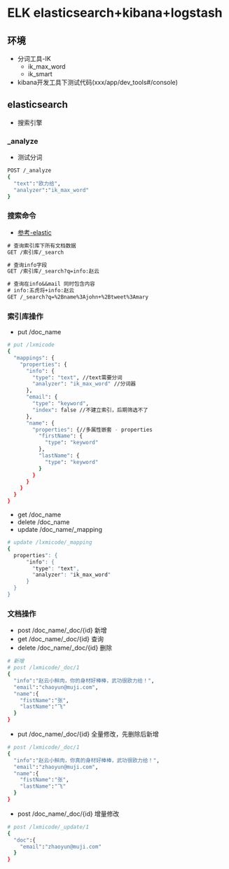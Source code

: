 #  ELK elasticsearch+kibana+logstash

## 环境
- 分词工具-IK
  - ik_max_word
  - ik_smart
- kibana开发工具下测试代码(xxx/app/dev_tools#/console)

## elasticsearch
- 搜索引擎

### _analyze
- 测试分词
```bash
POST /_analyze
{
  "text":"欧力给",
  "analyzer":"ik_max_word"
}
```

### 搜索命令
- [参考-elastic](https://www.elastic.co/guide/cn/elasticsearch/guide/current/search-lite.html)

```txt
# 查询索引库下所有文档数据
GET /索引库/_search

# 查询info字段
GET /索引库/_search?q=info:赵云

# 查询在info&&mail 同时包含内容 
# info:五虎将+info:赵云
GET /_search?q=%2Bname%3Ajohn+%2Btweet%3Amary
```


### 索引库操作
- put /doc_name

```bash
# put /lxmicode
{
  "mappings": {
    "properties": {
      "info": {
        "type": "text", //text需要分词
        "analyzer": "ik_max_word" //分词器
      },
      "email": {
        "type": "keyword",
        "index": false //不建立索引，后期筛选不了
      },
      "name": {
        "properties": {//多属性嵌套 - properties
          "firstName": {
            "type": "keyword"
          },
          "lastName": {
            "type": "keyword"
          }
        }
      }
    }
  }
}
```

- get /doc_name 
- delete /doc_name  
- update /doc_name/_mapping

```bash
# update /lxmicode/_mapping
{
  properties": {
      "info": {
        "type": "text",
        "analyzer": "ik_max_word"
      }
  }
}
```

### 文档操作
- post /doc_name/_doc/{id} 新增
- get /doc_name/_doc/{id} 查询
- delete /doc_name/_doc/{id} 删除

```bash
# 新增
# post /lxmicode/_doc/1
{
  "info":"赵云小鲜肉，你的身材好棒棒，武功很欧力给！",
  "email":"chaoyun@muji.com",
  "name":{
    "fistName":"张",
    "lastName":"飞"
  }
}
```

- put /doc_name/_doc/{id} 全量修改，先删除后新增

```bash
# post /lxmicode/_doc/1
{
  "info":"赵云小鲜肉，你真的身材好棒棒，武功很欧力给！",
  "email":"zhaoyun@muji.com",
  "name":{
    "fistName":"张",
    "lastName":"飞"
  }
}
```

- post /doc_name/_doc/{id} 增量修改
```bash
# post /lxmicode/_update/1
{
  "doc":{
    "email":"zhaoyun@muji.com"
  }
}
```
